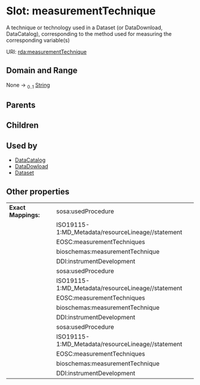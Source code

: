 
# Slot: measurementTechnique


A technique or technology used in a Dataset (or DataDownload, DataCatalog), corresponding to the method used for measuring the corresponding variable(s)

URI: [rda:measurementTechnique](https://example.org/rda/measurementTechnique)


## Domain and Range

None &#8594;  <sub>0..1</sub> [String](types/String.md)

## Parents


## Children


## Used by

 * [DataCatalog](DataCatalog.md)
 * [DataDowload](DataDowload.md)
 * [Dataset](Dataset.md)

## Other properties

|  |  |  |
| --- | --- | --- |
| **Exact Mappings:** | | sosa:usedProcedure |
|  | | ISO19115-1:MD_Metadata/resourceLineage//statement |
|  | | EOSC:measurementTechniques |
|  | | bioschemas:measurementTechnique |
|  | | DDI:instrumentDevelopment |
|  | | sosa:usedProcedure |
|  | | ISO19115-1:MD_Metadata/resourceLineage//statement |
|  | | EOSC:measurementTechniques |
|  | | bioschemas:measurementTechnique |
|  | | DDI:instrumentDevelopment |
|  | | sosa:usedProcedure |
|  | | ISO19115-1:MD_Metadata/resourceLineage//statement |
|  | | EOSC:measurementTechniques |
|  | | bioschemas:measurementTechnique |
|  | | DDI:instrumentDevelopment |

